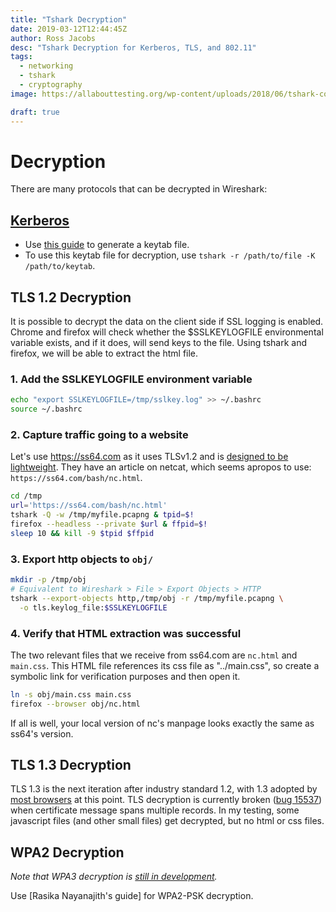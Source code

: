 ```yaml
---
title: "Tshark Decryption"
date: 2019-03-12T12:44:45Z
author: Ross Jacobs
desc: "Tshark Decryption for Kerberos, TLS, and 802.11"
tags:
  - networking
  - tshark
  - cryptography
image: https://allabouttesting.org/wp-content/uploads/2018/06/tshark-count.jpg

draft: true
---
```


<!-- Draft Until
* [ ] Asciinema of TLS 1.2 Decryption
* [ ] tshark Usage of WPA2-PSK decryption
* [ ] WPA2-PSK Asciinema
-->

# Decryption

There are many protocols that can be decrypted in Wireshark:

## [Kerberos](https://wiki.wireshark.org/Kerberos)

- Use [this guide](https://docs.axway.com/bundle/APIGateway_762_IntegrationKerberos_allOS_en_HTML5/page/Content/KerberosIntegration/Wireshark/wireshark_tracing_for_spnego_kerberos_auth_between.htm)
to generate a keytab file.  
- To use this keytab file for decryption, use
`tshark -r /path/to/file -K /path/to/keytab`.

## TLS 1.2 Decryption

It is possible to decrypt the data on the client side if SSL logging is
enabled. Chrome and firefox will check whether the $SSLKEYLOGFILE
environmental variable exists, and if it does, will send keys to the file.
Using tshark and firefox, we will be able to extract the html file. 

### 1. Add the SSLKEYLOGFILE environment variable

```bash
echo "export SSLKEYLOGFILE=/tmp/sslkey.log" >> ~/.bashrc
source ~/.bashrc
```

### 2. Capture traffic going to a website

Let's use
https://ss64.com as it uses TLSv1.2 and is [designed to be
lightweight](https://ss64.com/docs/site.html). They have an article on netcat, which seems apropos to use: `https://ss64.com/bash/nc.html`.

```bash
cd /tmp
url='https://ss64.com/bash/nc.html'
tshark -Q -w /tmp/myfile.pcapng & tpid=$!
firefox --headless --private $url & ffpid=$!
sleep 10 && kill -9 $tpid $ffpid
```

### 3. Export http objects to `obj/`

```bash
mkdir -p /tmp/obj
# Equivalent to Wireshark > File > Export Objects > HTTP
tshark --export-objects http,/tmp/obj -r /tmp/myfile.pcapng \
  -o tls.keylog_file:$SSLKEYLOGFILE
```

### 4. Verify that HTML extraction was successful

The two relevant files that we receive from ss64.com are `nc.html` and
`main.css`. This HTML file references its css file as "../main.css", so
create a symbolic link for verification purposes and then open it.

```bash
ln -s obj/main.css main.css
firefox --browser obj/nc.html
```

If all is well, your local version of nc's manpage looks exactly the same
as ss64's version.

## TLS 1.3 Decryption

TLS 1.3 is the next iteration after industry standard 1.2, with 1.3 adopted
by [most browsers](https://caniuse.com/#feat=tls1-3) at this point. TLS
decryption is currently broken ([bug
15537](https://bugs.wireshark.org/bugzilla/show_bug.cgi?id=15537)) when
certificate message spans multiple records. In my testing, some javascript
files (and other small files) get decrypted, but no html or css files.

## WPA2 Decryption

_Note that WPA3 decryption is [still in development](https://seclists.org/wireshark/2019/Mar/79)._

Use [Rasika Nayanajith's guide] for WPA2-PSK decryption.